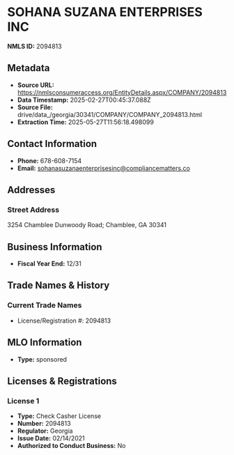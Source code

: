 # SOHANA SUZANA ENTERPRISES INC

**NMLS ID:** 2094813

## Metadata
- **Source URL:** https://nmlsconsumeraccess.org/EntityDetails.aspx/COMPANY/2094813
- **Data Timestamp:** 2025-02-27T00:45:37.088Z
- **Source File:** drive/data_/georgia/30341/COMPANY/COMPANY_2094813.html
- **Extraction Time:** 2025-05-27T11:56:18.498099

## Contact Information
- **Phone:** 678-608-7154
- **Email:** sohanasuzanaenterprisesinc@compliancematters.co

## Addresses
### Street Address
3254 Chamblee Dunwoody Road; Chamblee, GA 30341

## Business Information
- **Fiscal Year End:** 12/31

## Trade Names & History
### Current Trade Names
- License/Registration #: 2094813

## MLO Information
- **Type:** sponsored

## Licenses & Registrations

### License 1
- **Type:** Check Casher License
- **Number:** 2094813
- **Regulator:** Georgia
- **Issue Date:** 02/14/2021
- **Authorized to Conduct Business:** No

